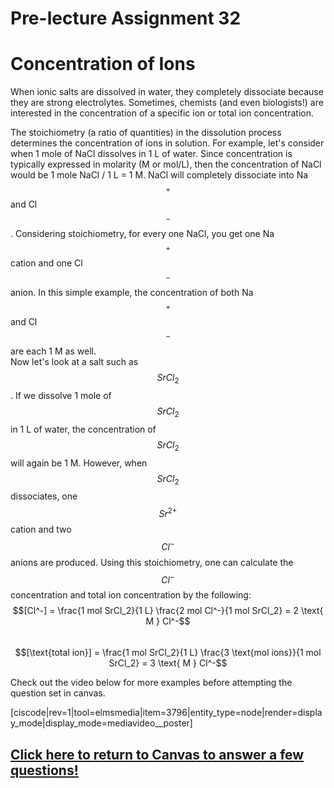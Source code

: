 <div style="float:right;margin:auto"><ebook-button title="Concentration" link="https://genchem.science.psu.edu/14-3-concentration"></ebook-button></div>

# Pre-lecture Assignment 32

# Concentration of Ions

When ionic salts are dissolved in water, they completely dissociate because they are strong electrolytes.  Sometimes, chemists (and even biologists!) are interested in the concentration of a specific ion or total ion concentration. 

The stoichiometry (a ratio of quantities) in the dissolution process determines the concentration of ions in solution.  For example, let's consider when 1 mole of NaCl dissolves in 1 L of water. Since concentration is typically expressed in molarity (M or mol/L), then the concentration of NaCl would be 1 mole NaCl / 1 L = 1 M. NaCl will completely dissociate into Na$$^+$$ and Cl$$^-$$.  Considering stoichiometry, for every one NaCl, you get one Na$$^+$$ cation and one Cl$$^-$$ anion.  In this simple example, the concentration of both Na$$^+$$ and Cl$$^-$$ are each 1 M as well.  
Now let's look at a salt such as $$SrCl_2$$.  If we dissolve 1 mole of $$SrCl_2$$ in 1 L of water, the concentration of $$SrCl_2$$ will again be 1 M.  However, when $$SrCl_2$$ dissociates, one $$Sr^{2+}$$ cation and two $$Cl^-$$ anions are produced.  Using this stoichiometry, one can calculate the $$Cl^-$$ concentration and total ion concentration by the following:
$$[Cl^-] = \frac{1 mol SrCl_2}{1 L} \frac{2 mol Cl^-}{1 mol SrCl_2} = 2 \text{ M } Cl^-$$    
$$[\text{total ion}] = \frac{1 mol SrCl_2}{1 L} \frac{3 \text{mol ions}}{1 mol SrCl_2} = 3 \text{ M } Cl^-$$ 

Check out the video below for more examples before attempting the question set in canvas.

[ciscode|rev=1|tool=elmsmedia|item=3796|entity_type=node|render=display_mode|display_mode=mediavideo__poster]

## [Click here to return to Canvas to answer a few questions!](https://psu.instructure.com/courses/1881362/quizzes/3337351)



